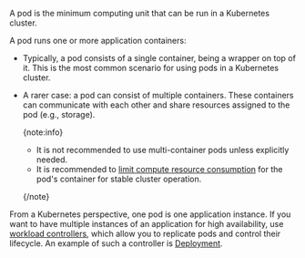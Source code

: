 A pod is the minimum computing unit that can be run in a Kubernetes cluster.

A pod runs one or more application containers:

- Typically, a pod consists of a single container, being a wrapper on top of it. This is the most common scenario for using pods in a Kubernetes cluster.
- A rarer case: a pod can consist of multiple containers. These containers can communicate with each other and share resources assigned to the pod (e.g., storage).

  {note:info}

  - It is not recommended to use multi-container pods unless explicitly needed.
  - It is recommended to [limit compute resource consumption](../resource-limiting) for the pod's container for stable cluster operation.
  
  {/note}

From a Kubernetes perspective, one pod is one application instance. If you want to have multiple instances of an application for high availability, use [workload controllers](https://kubernetes.io/docs/concepts/workloads/controllers/), which allow you to replicate pods and control their lifecycle. An example of such a controller is [Deployment](https://kubernetes.io/docs/concepts/workloads/controllers/deployment/).
